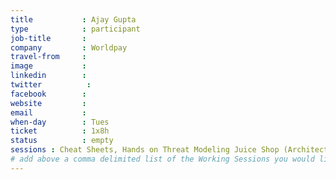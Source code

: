 ```yaml
---
title           : Ajay Gupta
type            : participant
job-title       :
company         : Worldpay
travel-from     :
image           :
linkedin        :
twitter          :
facebook        :
website         :
email           :
when-day        : Tues
ticket          : 1x8h
status          : empty
sessions : Cheat Sheets, Hands on Threat Modeling Juice Shop (Architecture), Hands on Threat Modeling Juice Shop (Deployment & Operations), Hands on Threat Modeling Juice Shop (New features)
# add above a comma delimited list of the Working Sessions you would like to attend (use the session's title)
---
```


<!-- put more details about participant here -->
